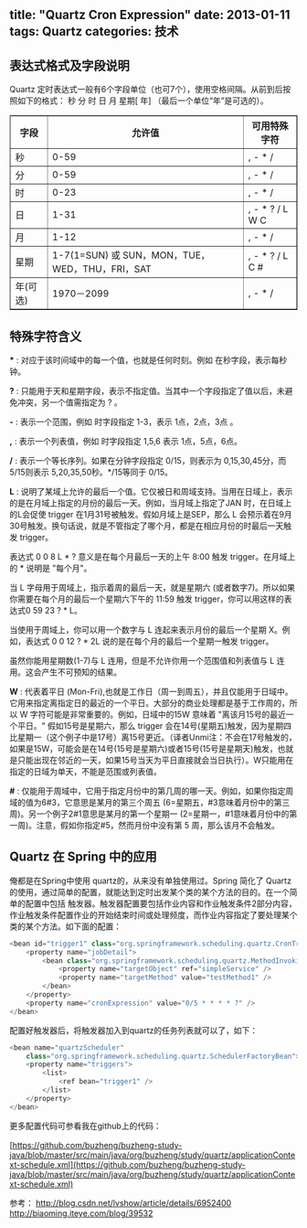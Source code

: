 title: "Quartz Cron Expression"
date: 2013-01-11
tags: Quartz
categories: 技术
---

## 表达式格式及字段说明

Quartz 定时表达式一般有6个字段单位（也可7个），使用空格间隔。从前到后按照如下的格式：
秒 分 时 日 月 星期[ 年] （最后一个单位“年”是可选的）。

<!--
| 字段        |允许值                                             | 可用特殊字符      |
| ----------- |---------------------------------------------------| ----------------- |
| 秒          |0-59                                               | , – * /           |
| 分          |0-59                                               | , – * /           |
| 时          |0-23                                               | , – * /           |
| 日          |1-31                                               | , – * ? / L W C   |
| 月          |1-12                                               | , – * /           |
| 星期        |1-7(1=SUN) 或 SUN，MON，TUE，WED，THU，FRI，SAT    | , – * ? / L C #   |
| 年(可选)    |1970－2099                                         | , – * /           | -->

<table border="1"><tbody><tr><th>字段</th><th>允许值</th><th>可用特殊字符</th></tr><tr><td>秒</td><td>0-59</td><td>, - * /</td></tr><tr><td>分</td><td>0-59</td><td>, - * /</td></tr><tr><td>时</td><td>0-23</td><td>, - * /</td></tr><tr><td>日</td><td>1-31</td><td>, - * ? / L W C</td></tr><tr><td>月</td><td>1-12</td><td>, - * /</td></tr><tr><td>星期</td><td>1-7(1=SUN) 或 SUN，MON，TUE，WED，THU，FRI，SAT</td><td>, - * ? / L C #</td></tr><tr><td>年(可选)</td><td>1970－2099</td><td>, - * /</td></tr></tbody></table>

<!--more-->

## 特殊字符含义

**\*** : 对应于该时间域中的每一个值，也就是任何时刻。例如 在秒字段，表示每秒钟。

**?** : 只能用于天和星期字段，表示不指定值。当其中一个字段指定了值以后，未避免冲突，另一个值需指定为 ? 。

**\-** : 表示一个范围，例如 时字段指定 1-3，表示 1点，2点，3点 。

**,** : 表示一个列表值，例如 时字段指定 1,5,6 表示 1点，5点，6点。

**/** : 表示一个等长序列。如果在分钟字段指定 0/15，则表示为 0,15,30,45分，而5/15则表示 5,20,35,50秒。*/15等同于 0/15。

**L** : 说明了某域上允许的最后一个值。它仅被日和周域支持。当用在日域上，表示的是在月域上指定的月份的最后一天。例如，当月域上指定了JAN 时，在日域上的L会促使 trigger 在1月31号被触发。假如月域上是SEP，那么 L 会预示着在9月30号触发。换句话说，就是不管指定了哪个月，都是在相应月份的时最后一天触发 trigger。

表达式 0 0 8 L * ? 意义是在每个月最后一天的上午 8:00 触发 trigger。在月域上的 * 说明是 "每个月"。

当 L 字母用于周域上，指示着周的最后一天，就是星期六 (或者数字7)。所以如果你需要在每个月的最后一个星期六下午的 11:59 触发 trigger，你可以用这样的表达式0 59 23 ? * L。

当使用于周域上，你可以用一个数字与 L 连起来表示月份的最后一个星期 X。例如，表达式 0 0 12 ? * 2L 说的是在每个月的最后一个星期一触发 trigger。

虽然你能用星期数(1-7)与 L 连用，但是不允许你用一个范围值和列表值与 L 连用。这会产生不可预知的结果。

**W** : 代表着平日 (Mon-Fri),也就是工作日（周一到周五），并且仅能用于日域中。它用来指定离指定日的最近的一个平日。大部分的商业处理都是基于工作周的，所以 W 字符可能是非常重要的。例如，日域中的15W 意味着 "离该月15号的最近一个平日。" 假如15号是星期六，那么 trigger 会在14号(星期五)触发，因为星期四比星期一（这个例子中是17号）离15号更近。（译者Unmi注：不会在17号触发的，如果是15W，可能会是在14号(15号是星期六)或者15号(15号是星期天)触发，也就是只能出现在邻近的一天，如果15号当天为平日直接就会当日执行）。W只能用在指定的日域为单天，不能是范围或列表值。

**#** : 仅能用于周域中，它用于指定月份中的第几周的哪一天。例如，如果你指定周域的值为6#3，它意思是某月的第三个周五 (6=星期五，#3意味着月份中的第三周)。另一个例子2#1意思是某月的第一个星期一 (2=星期一，#1意味着月份中的第一周)。注意，假如你指定#5，然而月份中没有第 5 周，那么该月不会触发。

## Quartz 在 Spring 中的应用

俺都是在Spring中使用 quartz的，从来没有单独使用过。Spring 简化了 Quartz 的使用，通过简单的配置，就能达到定时出发某个类的某个方法的目的。在一个简单的配置中包括 触发器。触发器配置要包括作业内容和作业触发条件2部分内容，作业触发条件配置作业的开始结束时间或处理频度，而作业内容指定了要处理某个类的某个方法。如下面的配置：

``` java
<bean id="trigger1" class="org.springframework.scheduling.quartz.CronTriggerBean">
    <property name="jobDetail">
        <bean class="org.springframework.scheduling.quartz.MethodInvokingJobDetailFactoryBean">
            <property name="targetObject" ref="simpleService" />
            <property name="targetMethod" value="testMethod1" />
        </bean>
    </property>
    <property name="cronExpression" value="0/5 * * * * ?" />
</bean>
```

配置好触发器后，将触发器加入到quartz的任务列表就可以了，如下：

``` java
<bean name="quartzScheduler"
    class="org.springframework.scheduling.quartz.SchedulerFactoryBean">
    <property name="triggers">
        <list>
            <ref bean="trigger1" />
        </list>
    </property>
</bean>
```

<span style="line-height: 1.6em;">更多配置代码可参看我在github上的代码：</span>

[https://github.com/buzheng/buzheng-study-java/blob/master/src/main/java/org/buzheng/study/quartz/applicationContext-schedule.xml](https://github.com/buzheng/buzheng-study-java/blob/master/src/main/java/org/buzheng/study/quartz/applicationContext-schedule.xml)

参考：
http://blog.csdn.net/lvshow/article/details/6952400
http://biaoming.iteye.com/blog/39532